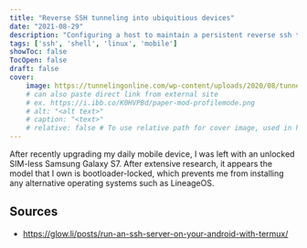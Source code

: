```yaml
---
title: "Reverse SSH tunneling into ubiquitious devices"
date: "2021-08-29"
description: "Configuring a host to maintain a persistent reverse ssh tunnel"
tags: ['ssh', 'shell', 'linux', 'mobile']
showToc: false
TocOpen: false
draft: false
cover:
    image: https://tunnelingonline.com/wp-content/uploads/2020/08/tunnel-under-construction.jpg
    # can also paste direct link from external site
    # ex. https://i.ibb.co/K0HVPBd/paper-mod-profilemode.png
    # alt: "<alt text>"
    # caption: "<text>"
    # relative: false # To use relative path for cover image, used in hugo Page-bundles
---
```


After recently upgrading my daily mobile device, I was left with an unlocked SIM-less Samsung Galaxy S7. After extensive research, it appears the model that I own is bootloader-locked, which prevents me from installing any alternative operating systems such as LineageOS.


## Sources
* https://glow.li/posts/run-an-ssh-server-on-your-android-with-termux/


